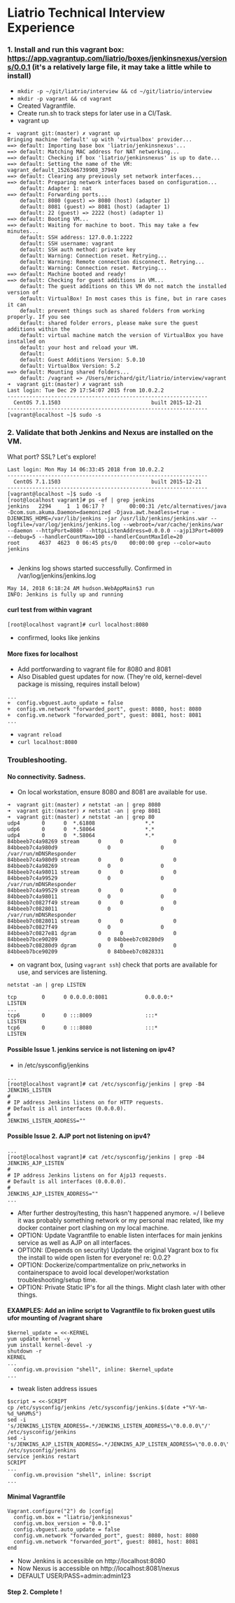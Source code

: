 # Liatrio Technical Interview Experience

### 1. Install and run this vagrant box: https://app.vagrantup.com/liatrio/boxes/jenkinsnexus/versions/0.0.1 (it's a relatively large file, it may take a little while to install)
- `mkdir -p ~/git/liatrio/interview && cd ~/git/liatrio/interview`
- `mkdir -p vagrant && cd vagrant`
- Created Vagrantfile.
- Create run.sh to track steps for later use in a CI/Task.
- vagrant up
```
➜  vagrant git:(master) ✗ vagrant up
Bringing machine 'default' up with 'virtualbox' provider...
==> default: Importing base box 'liatrio/jenkinsnexus'...
==> default: Matching MAC address for NAT networking...
==> default: Checking if box 'liatrio/jenkinsnexus' is up to date...
==> default: Setting the name of the VM: vagrant_default_1526346739908_37949
==> default: Clearing any previously set network interfaces...
==> default: Preparing network interfaces based on configuration...
    default: Adapter 1: nat
==> default: Forwarding ports...
    default: 8080 (guest) => 8080 (host) (adapter 1)
    default: 8081 (guest) => 8081 (host) (adapter 1)
    default: 22 (guest) => 2222 (host) (adapter 1)
==> default: Booting VM...
==> default: Waiting for machine to boot. This may take a few minutes...
    default: SSH address: 127.0.0.1:2222
    default: SSH username: vagrant
    default: SSH auth method: private key
    default: Warning: Connection reset. Retrying...
    default: Warning: Remote connection disconnect. Retrying...
    default: Warning: Connection reset. Retrying...
==> default: Machine booted and ready!
==> default: Checking for guest additions in VM...
    default: The guest additions on this VM do not match the installed version of
    default: VirtualBox! In most cases this is fine, but in rare cases it can
    default: prevent things such as shared folders from working properly. If you see
    default: shared folder errors, please make sure the guest additions within the
    default: virtual machine match the version of VirtualBox you have installed on
    default: your host and reload your VM.
    default:
    default: Guest Additions Version: 5.0.10
    default: VirtualBox Version: 5.2
==> default: Mounting shared folders...
    default: /vagrant => /Users/mrichard/git/liatrio/interview/vagrant
➜  vagrant git:(master) ✗ vagrant ssh
Last login: Tue Dec 29 17:54:07 2015 from 10.0.2.2
----------------------------------------------------------------
  CentOS 7.1.1503                             built 2015-12-21
----------------------------------------------------------------
[vagrant@localhost ~]$ sudo -s
```


### 2. Validate that both Jenkins and Nexus are installed on the VM.

  What port? SSL? Let's explore!

```➜  vagrant git:(master) ✗ vagrant ssh
Last login: Mon May 14 06:33:45 2018 from 10.0.2.2
----------------------------------------------------------------
  CentOS 7.1.1503                             built 2015-12-21
----------------------------------------------------------------
[vagrant@localhost ~]$ sudo -s
[root@localhost vagrant]# ps -ef | grep jenkins
jenkins   2294     1  1 06:17 ?        00:00:31 /etc/alternatives/java -Dcom.sun.akuma.Daemon=daemonized -Djava.awt.headless=true -DJENKINS_HOME=/var/lib/jenkins -jar /usr/lib/jenkins/jenkins.war --logfile=/var/log/jenkins/jenkins.log --webroot=/var/cache/jenkins/war --daemon --httpPort=8080 --httpListenAddress=0.0.0.0 --ajp13Port=8009 --debug=5 --handlerCountMax=100 --handlerCountMaxIdle=20
root      4637  4623  0 06:45 pts/0    00:00:00 grep --color=auto jenkins
 
```

- Jenkins log shows started successfully. Confirmed in /var/log/jenkins/jenkins.log
``` ...
May 14, 2018 6:18:24 AM hudson.WebAppMain$3 run
INFO: Jenkins is fully up and running
```
#### curl test from within vagrant
```[root@localhost vagrant]# curl localhost:8080```
- confirmed, looks like jenkins

#### More fixes for localhost
 - Add portforwarding to vagrant file for 8080 and 8081
 - Also Disabled guest updates for now. (They're old, kernel-devel package is missing, requires install below) 
```
...
+  config.vbguest.auto_update = false
+  config.vm.network "forwarded_port", guest: 8080, host: 8080
+  config.vm.network "forwarded_port", guest: 8081, host: 8081
...
```
-  `vagrant reload`
-  `curl localhost:8080`

### Troubleshooting.
#### No connectivity. Sadness.
- On local workstation, ensure 8080 and 8081 are available for use.
```
➜  vagrant git:(master) ✗ netstat -an | grep 8080
➜  vagrant git:(master) ✗ netstat -an | grep 8081
➜  vagrant git:(master) ✗ netstat -an | grep 80
udp4       0      0  *.61808                *.*
udp6       0      0  *.58064                *.*
udp4       0      0  *.58064                *.*
84bbeeb7c4a98269 stream      0      0                0 84bbeeb7c4a980d9                0                0 /var/run/mDNSResponder
84bbeeb7c4a980d9 stream      0      0                0 84bbeeb7c4a98269                0                0
84bbeeb7c4a98011 stream      0      0                0 84bbeeb7c4a99529                0                0 /var/run/mDNSResponder
84bbeeb7c4a99529 stream      0      0                0 84bbeeb7c4a98011                0                0
84bbeeb7c0827f49 stream      0      0                0 84bbeeb7c0828011                0                0 /var/run/mDNSResponder
84bbeeb7c0828011 stream      0      0                0 84bbeeb7c0827f49                0                0
84bbeeb7c0827e81 dgram       0      0                0 84bbeeb7bce90209                0 84bbeeb7c08280d9
84bbeeb7c08280d9 dgram       0      0                0 84bbeeb7bce90209                0 84bbeeb7c0828331
```
- on vagrant box, (using `vagrant ssh`) check that ports are available for use, and services are listening.
```
netstat -an | grep LISTEN

tcp        0      0 0.0.0.0:8081            0.0.0.0:*               LISTEN
...
tcp6       0      0 :::8009                 :::*                    LISTEN
tcp6       0      0 :::8080                 :::*                    LISTEN
```
#### Possible Issue 1. jenkins service is not listening on ipv4?
-  in /etc/sysconfig/jenkins
```
...
[root@localhost vagrant]# cat /etc/sysconfig/jenkins | grep -B4 JENKINS_LISTEN
#
# IP address Jenkins listens on for HTTP requests.
# Default is all interfaces (0.0.0.0).
#
JENKINS_LISTEN_ADDRESS=""
```
#### Possible Issue 2. AJP port not listening on ipv4?
```
...
[root@localhost vagrant]# cat /etc/sysconfig/jenkins | grep -B4 JENKINS_AJP_LISTEN
#
# IP address Jenkins listens on for Ajp13 requests.
# Default is all interfaces (0.0.0.0).
#
JENKINS_AJP_LISTEN_ADDRESS=""
...
```
 - After further destroy/testing, this hasn't happened anymore. =/ I believe it was probably something network or my personal mac related, like my docker container port clashing on my local machine.
 - OPTION: Update Vagrantfile to enable listen interfaces for main jenkins service as well as AJP on all interfaces.
 - OPTION: (Depends on security) Update the original Vagrant box to fix the install to wide open listen for everyone! re: 0.0.2?
 - OPTION: Dockerize/compartmentalize on priv_networks in containerspace to avoid local developer/workstation troubleshooting/setup time.
 - OPTION: Private Static IP's for all the things. Might clash later with other things. 

#### EXAMPLES: Add an inline script to Vagrantfile to fix broken guest utils ufor mounting of /vagrant share
```
$kernel_update = <<-KERNEL
yum update kernel -y
yum install kernel-devel -y
shutdown -r
KERNEL
...
  config.vm.provision "shell", inline: $kernel_update
...
```

 - tweak listen address issues
```
$script = <<-SCRIPT
cp /etc/sysconfig/jenkins /etc/sysconfig/jenkins.$(date +"%Y-%m-%d_%H%M%S")
sed -i 's/JENKINS_LISTEN_ADDRESS=.*/JENKINS_LISTEN_ADDRESS=\"0.0.0.0\"/' /etc/sysconfig/jenkins
sed -i 's/JENKINS_AJP_LISTEN_ADDRESS=.*/JENKINS_AJP_LISTEN_ADDRESS=\"0.0.0.0\"/' /etc/sysconfig/jenkins
service jenkins restart
SCRIPT
...
  config.vm.provision "shell", inline: $script
...
```
#### Minimal Vagrantfile
```
Vagrant.configure("2") do |config|
  config.vm.box = "liatrio/jenkinsnexus"
  config.vm.box_version = "0.0.1"
  config.vbguest.auto_update = false
  config.vm.network "forwarded_port", guest: 8080, host: 8080
  config.vm.network "forwarded_port", guest: 8081, host: 8081
end
```
- Now Jenkins is accessible on http://localhost:8080
- Now Nexus is accessible on http://localhost:8081/nexus
 - DEFAULT USER/PASS=admin:admin123

#### Step 2. Complete !
